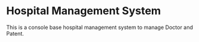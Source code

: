 # Hospital Management System
This is a console base hospital management system to manage Doctor and Patent.
